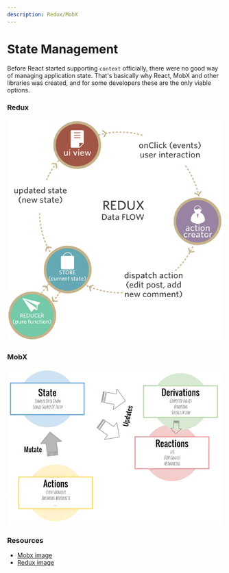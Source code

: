 ```yaml
---
description: Redux/MobX
---
```


# State Management

Before React started supporting `context` officially, there were no good way of managing application state. That's basically why React, MobX and other libraries was created, and for some developers these are the only viable options. 

### Redux

![](../.gitbook/assets/image%20%282%29.png)



### MobX

![](../.gitbook/assets/image.png)

### Resources <a id="resources"></a>

* ​[Mobx image](https://www.robinwieruch.de/mobx-react)​
* ​[Redux image](https://medium.com/@northerneyes/the-evolution-of-redux-action-creators-2973018bf2ae)​



